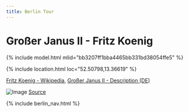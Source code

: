 ```yaml
---
title: Berlin Tour
---
```


# Großer Janus II - Fritz Koenig

{% include model.html mlid="bb3207ff1bba4465bb331bd38054ffe5" %}

{% include location.html loc="52.50798,13.36619" %}

[Fritz Koenig - Wikipedia](https://en.wikipedia.org/wiki/Fritz_Koenig),
[Großer Janus II - Description (DE)](https://bildhauerei-in-berlin.de/bildwerk/grosser-janus-ii/)

![Image](https://bildhauerei-in-berlin.de/wp-content/uploads/18f9087f-f444-42c1-b86a-f363fab255b1.jpg) [Source](https://bildhauerei-in-berlin.de/bildwerk/grosser-janus-ii/)

{% include berlin_nav.html %}
